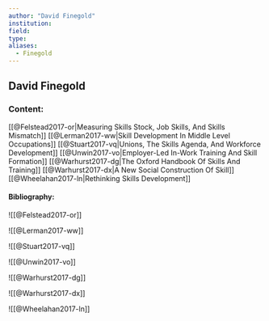 ```yaml
---
author: "David Finegold"
institution:
field:
type:
aliases:
  - Finegold
---
```


## David Finegold

### Content:
[[@Felstead2017-or|Measuring Skills Stock, Job Skills, And Skills Mismatch]]
[[@Lerman2017-ww|Skill Development In Middle Level Occupations]]
[[@Stuart2017-vq|Unions, The Skills Agenda, And Workforce Development]]
[[@Unwin2017-vo|Employer-Led In-Work Training And Skill Formation]]
[[@Warhurst2017-dg|The Oxford Handbook Of Skills And Training]]
[[@Warhurst2017-dx|A New Social Construction Of Skill]]
[[@Wheelahan2017-ln|Rethinking Skills Development]]

#### Bibliography:

![[@Felstead2017-or]]

![[@Lerman2017-ww]]

![[@Stuart2017-vq]]

![[@Unwin2017-vo]]

![[@Warhurst2017-dg]]

![[@Warhurst2017-dx]]

![[@Wheelahan2017-ln]]